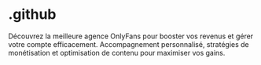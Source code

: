 # .github
Découvrez la meilleure agence OnlyFans pour booster vos revenus et gérer votre compte efficacement. Accompagnement personnalisé, stratégies de monétisation et optimisation de contenu pour maximiser vos gains.
